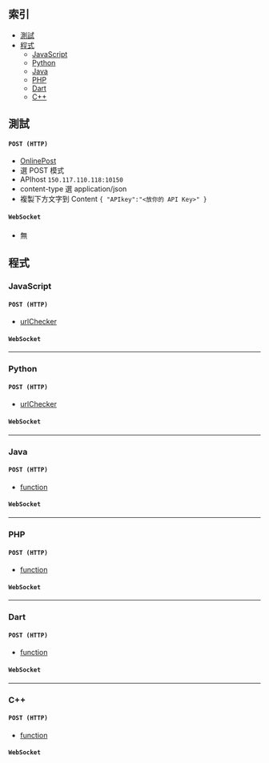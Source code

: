 ## 索引
- [測試](#測試)
- [程式](#程式)
  - [JavaScript](#JavaScript)
  - [Python](#Python)
  - [Java](#Java)
  - [PHP](#PHP)
  - [Dart](#Dart)
  - [C++](#C)

## 測試
#### `POST (HTTP)`
- [OnlinePost](https://reqbin.com/)
- 選 POST 模式
- APIhost 
`150.117.110.118:10150`
- content-type 選 application/json
- 複製下方文字到 Content
`
{
"APIkey":"<放你的 API Key>"
}
`
#### `WebSocket`
- 無

## 程式
### JavaScript
#### `POST (HTTP)`
- [urlChecker](https://github.com/ExpTechTW/API/blob/%E4%B8%BB%E8%A6%81%E7%9A%84-(main)/Example/HTTP_POST/urlChecker.js)
#### `WebSocket`
-----
### Python
#### `POST (HTTP)`
- [urlChecker](https://github.com/ExpTechTW/API/blob/%E4%B8%BB%E8%A6%81%E7%9A%84-(main)/Example/HTTP_POST/urlChecker.py)
#### `WebSocket`
-----
### Java
#### `POST (HTTP)`
- [function](https://github.com/ExpTechTW/API/blob/%E4%B8%BB%E8%A6%81%E7%9A%84-(main)/Example/HTTP_POST/function.java)
#### `WebSocket`
-----
### PHP
#### `POST (HTTP)`
- [function](https://github.com/ExpTechTW/API/blob/%E4%B8%BB%E8%A6%81%E7%9A%84-(main)/Example/HTTP_POST/function.php)
#### `WebSocket`
-----
### Dart
#### `POST (HTTP)`
- [function](https://github.com/ExpTechTW/API/blob/%E4%B8%BB%E8%A6%81%E7%9A%84-(main)/Example/HTTP_POST/function.dart)
#### `WebSocket`
-----
### C++
#### `POST (HTTP)`
- [function](https://github.com/ExpTechTW/API/blob/%E4%B8%BB%E8%A6%81%E7%9A%84-(main)/Example/HTTP_POST/function.cpp)
#### `WebSocket`

